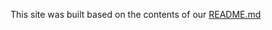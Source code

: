 
This site was built based on the contents of our [README.md](https://github.com/EricJPogue/UltimateSeatSelector/blob/main/README.md)

